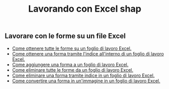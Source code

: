 ﻿---
title: Lavorando con Excel shap
second_title: Aspose.Cells Cloud Documen
linktitle: Forma
type: docs
url: /it/shapes/
aliases: [/working-with-shapes/,/working-with-images/]
keywords: Working with shape on an Excel workshee
description: Come lavorare con le forme su un foglio di lavoro Excel. L'SDK supporta diversi linguaggi di sviluppo, tra cui Android, C#, Go, Java, NodeJS, Perl, PHP, Python, Ruby e Swift.
weight: 100
kwords: Excel, Office Cloud, REST API, Foglio di calcolo, PDF, CSV, Json, Markdown, Lavorare con le forme su un foglio di lavoro Excel
---
## Lavorare con le forme su un file Excel

- [Come ottenere tutte le forme su un foglio di lavoro Excel.](/cells/it/shapes/get-all/)
- [Come ottenere una forma tramite l'indice all'interno di un foglio di lavoro Excel.](/cells/it/shapes/get/)
- [Come aggiungere una forma a un foglio di lavoro Excel.](/cells/it/shapes/add/)
- [Come eliminare tutte le forme da un foglio di lavoro Excel.](/cells/it/shapes/clear/)
- [Come eliminare una forma tramite indice in un foglio di lavoro Excel.](/cells/it/shapes/delete/)
- [Come convertire una forma in un'immagine in un foglio di lavoro Excel.](/cells/it/shapes/conversion/)
